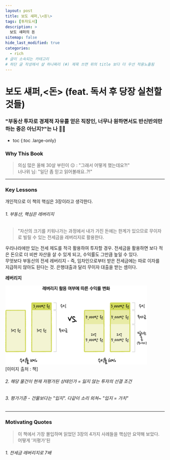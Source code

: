 ```yaml
---
layout: post
title: 보도 섀퍼,\<돈\> 
tags: [투자도서]
description: >
  보도 섀퍼의 돈
sitemap: false
hide_last_modified: true
categories:
  - rich
# 글이 소속되는 카테고리  
# 하단 글 작성에서 샾 하나짜리 (#) 제목 쓰면 위의 title 보다 더 우선 적용노출됨  
---
```


# 보도 섀퍼,\<돈\> (feat. 독서 후 당장 실천할 것들)

### "부동산 투자로 경제적 자유를 얻은 직장인, 너무나 원하면서도 반신반의만 하는 중은 아닌지?"는 나 🤚🏼

* toc
{:toc .large-only}

### Why This Book
> 의심 많은 올해 30살 부린이 😑 : "그래서 어떻게 했는데요?!"  
> 너나위 님: "일단 좀 믿고 읽어볼래요..?!"

---

### Key Lessons  
개인적으로 이 책의 핵심은 3장이라고 생각한다.


###### 1. 부동산, 핵심은 레버리지  
> "자산의 크기를 키워나가는 과정에서 내가 가진 돈에는 한계가 있으므로 무이자로 빌릴 수 있는 전세금을 레버리지로 활용한다. 

우리나라에만 있는 전세 제도를 적극 활용하여 투자할 경우. 전세금을 활용하면 보다 적은 돈으로 더 비싼 자산을 살 수 있게 되고, 수익률도 그만큼 높일 수 있다.  
무엇보다 부동산의 전세 레버리지 - 즉, 임차인으로부터 받은 전세금에는 따로 이자를 지급하지 않아도 된다는 것. 은행대출과 달리 무이자 대출을 받는 셈이다.  

**레버리지**

<div class="main_center">
    <div>
      <img src= "/assets/img/wolbu-01.jpeg" style="width: auto; height: 250px;"> 
      <figcaption>[이미지 출처 : 책]</figcaption>
    </div>
</div>


###### 2. 해당 물건이 현재 저평가된 상태인가 = 잃지 않는 투자의 선결 조건  



###### 3. 평가기준 - 건물보다는 "입지". 다같이 소리 외쳐~ "입지 = 가치"  

---

### Motivating Quotes
> 이 책에서 가장 몰입하며 읽었던 3장의 4가지 사례들을 핵심만 요약해 보았다.  
> 어떻게 '저평가'된

###### 1. 전세금 레버리지로 7배